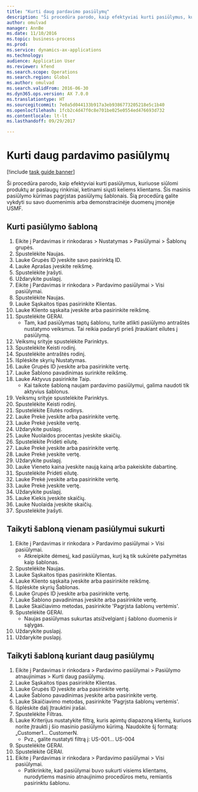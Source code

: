```yaml
--- 
title: "Kurti daug pardavimo pasiūlymų"
description: "Ši procedūra parodo, kaip efektyviai kurti pasiūlymus, kuriuose siūlomi produktų ar paslaugų rinkiniai, ketinami siųsti keliems klientams."
author: omulvad
manager: AnnBe
ms.date: 11/10/2016
ms.topic: business-process
ms.prod: 
ms.service: dynamics-ax-applications
ms.technology: 
audience: Application User
ms.reviewer: kfend
ms.search.scope: Operations
ms.search.region: Global
ms.author: omulvad
ms.search.validFrom: 2016-06-30
ms.dyn365.ops.version: AX 7.0.0
ms.translationtype: HT
ms.sourcegitcommit: 7e0a5d044133b917a3eb9386773205218e5c1b40
ms.openlocfilehash: 1fcb2c4d47f0c8e701be025e0554ed476693d732
ms.contentlocale: lt-lt
ms.lasthandoff: 09/29/2017

---
```

# <a name="mass-create-sales-quotations"></a>Kurti daug pardavimo pasiūlymų

[!include [task guide banner](../../includes/task-guide-banner.md)]

Ši procedūra parodo, kaip efektyviai kurti pasiūlymus, kuriuose siūlomi produktų ar paslaugų rinkiniai, ketinami siųsti keliems klientams. Šis masinis pasiūlymo kūrimas pagrįstas pasiūlymų šablonais. Šią procedūrą galite vykdyti su savo duomenimis arba demonstracinėje duomenų įmonėje USMF.


## <a name="create-a-quotation-template"></a>Kurti pasiūlymo šabloną
1. Eikite į Pardavimas ir rinkodaras > Nustatymas > Pasiūlymai > Šablonų grupės.
2. Spustelėkite Naujas.
3. Lauke Grupės ID įveskite savo pasirinktą ID.
4. Lauke Aprašas įveskite reikšmę.
5. Spustelėkite Įrašyti.
6. Uždarykite puslapį.
7. Eikite į Pardavimas ir rinkodara > Pardavimo pasiūlymai > Visi pasiūlymai.
8. Spustelėkite Naujas.
9. Lauke Sąskaitos tipas pasirinkite Klientas.
10. Lauke Kliento sąskaita įveskite arba pasirinkite reikšmę.
11. Spustelėkite GERAI.
    * Tam, kad pasiūlymas taptų šablonu, turite atlikti pasiūlymo antraštės nustatymo veiksmus. Tai reikia padaryti prieš įtraukiant eilutes į pasiūlymą.   
12. Veiksmų srityje spustelėkite Parinktys.
13. Spustelėkite Keisti rodinį.
14. Spustelėkite antraštės rodinį.
15. Išplėskite skyrių Nustatymas.
16. Lauke Grupės ID įveskite arba pasirinkite vertę.
17. Lauke Šablono pavadinimas surinkite reikšmę.
18. Lauke Aktyvus pasirinkite Taip.
    * Kai taikote šabloną naujam pardavimo pasiūlymui, galima naudoti tik aktyvius šablonus.  
19. Veiksmų srityje spustelėkite Parinktys.
20. Spustelėkite Keisti rodinį.
21. Spustelėkite Eilutės rodinys.
22. Lauke Prekė įveskite arba pasirinkite vertę.
23. Lauke Prekė įveskite vertę.
24. Uždarykite puslapį.
25. Lauke Nuolaidos procentas įveskite skaičių.
26. Spustelėkite Pridėti eilutę.
27. Lauke Prekė įveskite arba pasirinkite vertę.
28. Lauke Prekė įveskite vertę.
29. Uždarykite puslapį.
30. Lauke Vieneto kaina įveskite naują kainą arba pakeiskite dabartinę.
31. Spustelėkite Pridėti eilutę.
32. Lauke Prekė įveskite arba pasirinkite vertę.
33. Lauke Prekė įveskite vertę.
34. Uždarykite puslapį.
35. Lauke Kiekis įveskite skaičių.
36. Lauke Nuolaida įveskite skaičių.
37. Spustelėkite Įrašyti.

## <a name="apply-the-template-to-create-a-single-quotation"></a>Taikyti šabloną vienam pasiūlymui sukurti
1. Eikite į Pardavimas ir rinkodara > Pardavimo pasiūlymai > Visi pasiūlymai.
    * Atkreipkite dėmesį, kad pasiūlymas, kurį ką tik sukūrėte pažymėtas kaip šablonas.  
2. Spustelėkite Naujas.
3. Lauke Sąskaitos tipas pasirinkite Klientas.
4. Lauke Kliento sąskaita įveskite arba pasirinkite reikšmę.
5. Išplėskite skyrių Šablonas.
6. Lauke Grupės ID įveskite arba pasirinkite vertę.
7. Lauke Šablono pavadinimas įveskite arba pasirinkite vertę.
8. Lauke Skaičiavimo metodas, pasirinkite 'Pagrįsta šablonų vertėmis'.
9. Spustelėkite GERAI.
    * Naujas pasiūlymas sukurtas atsižvelgiant į šablono duomenis ir sąlygas.  
10. Uždarykite puslapį.
11. Uždarykite puslapį.

## <a name="apply-the-template-to-mass-create-quotations"></a>Taikyti šabloną kuriant daug pasiūlymų
1. Eikite į Pardavimas ir rinkodara > Pardavimo pasiūlymai > Pasiūlymo atnaujinimas > Kurti daug pasiūlymų.
2. Lauke Sąskaitos tipas pasirinkite Klientas.
3. Lauke Grupės ID įveskite arba pasirinkite vertę.
4. Lauke Šablono pavadinimas įveskite arba pasirinkite vertę.
5. Lauke Skaičiavimo metodas, pasirinkite 'Pagrįsta šablonų vertėmis'.
6. Išplėskite dalį Įtrauktini įrašai.
7. Spustelėkite Filtras.
8. Lauke Kriterijus nustatykite filtrą, kuris apimtų diapazoną klientų, kuriuos norite įtraukti į šio masinio pasiūlymo kūrimą. Naudokite šį formatą: „Customer1... CustomerN.
    * Pvz., galite nustatyti filtrą į: US-001... US-004  
9. Spustelėkite GERAI.
10. Spustelėkite GERAI.
11. Eikite į Pardavimas ir rinkodara > Pardavimo pasiūlymai > Visi pasiūlymai.
    * Patikrinkite, kad pasiūlymai buvo sukurti visiems klientams, nurodytiems masinio atnaujinimo procedūros metu, remiantis pasirinktu šablonu.  


